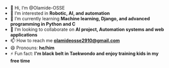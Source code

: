 - 👋 Hi, I’m @Olamide-OSSE
- 👀 I’m interested in **Robotic, AI, and automation**
- 🌱 I’m currently learning **Machine learning, Django, and advanced programming in Python and C**
- 💞️ I’m looking to collaborate on **AI project, Automation systems and web applications**
- 📫 How to reach me **olamideosse2910@gmail.com**
- 😄 Pronouns: **he/him**
- ⚡ Fun fact: **I'm black belt in Taekwondo and enjoy training kids in my free time**
<!---
Olamide-OSSE/Olamide-OSSE is a ✨ special ✨ repository because its `README.md` (this file) appears on your GitHub profile.
You can click the Preview link to take a look at your changes.
--->
